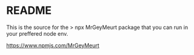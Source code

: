 # README

This is the source for the > npx MrGeyMeurt package that you can run in your preffered node env.

https://www.npmjs.com/MrGeyMeurt
